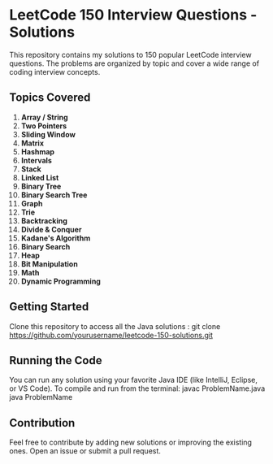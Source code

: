 # LeetCode 150 Interview Questions - Solutions

This repository contains my solutions to 150 popular LeetCode interview questions. The problems are organized by topic and cover a wide range of coding interview concepts.

## Topics Covered

1. **Array / String**
2. **Two Pointers**
3. **Sliding Window**
4. **Matrix**
5. **Hashmap**
6. **Intervals**
7. **Stack**
8. **Linked List**
9. **Binary Tree**
10. **Binary Search Tree**
11. **Graph**
12. **Trie**
13. **Backtracking**
14. **Divide & Conquer**
15. **Kadane's Algorithm**
16. **Binary Search**
17. **Heap**
18. **Bit Manipulation**
19. **Math**
20. **Dynamic Programming**

## Getting Started

Clone this repository to access all the Java solutions :  git clone https://github.com/yourusername/leetcode-150-solutions.git

## Running the Code
You can run any solution using your favorite Java IDE (like IntelliJ, Eclipse, or VS Code). To compile and run from the terminal:
    javac ProblemName.java
    java ProblemName

## Contribution
Feel free to contribute by adding new solutions or improving the existing ones. Open an issue or submit a pull request.

